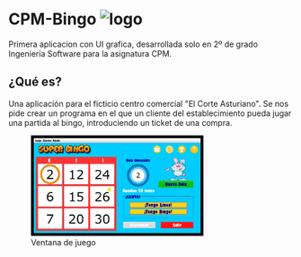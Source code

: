 # CPM-Bingo ![logo]("docs/img/logoMedium.png")
Primera aplicacion con UI grafica, desarrollada solo en 2º de grado Ingeniería Software para la asignatura CPM.

## ¿Qué es?
Una aplicación para el ficticio centro comercial "El Corte Asturiano".
Se nos pide crear un programa en el que un cliente del establecimiento pueda jugar una partida al bingo, introduciendo un ticket de una compra.

<figure>
  <img src="docs/img/bingo_play_view.jpg" alt="Play_view" margin  width='70%' style="border:5px solid black"/>
  <figcaption>Ventana de juego</figcaption>
</figure>

